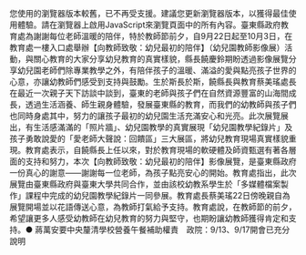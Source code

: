 您使用的瀏覽器版本較舊，已不再受支援。建議您更新瀏覽器版本，以獲得最佳使用體驗。請在瀏覽器上啟用JavaScript來瀏覽頁面中的所有內容。臺東縣政府教育處為謝謝每位老師溫暖的陪伴，特於教師節前夕，自9月22日起至10月3日，在教育處一樓入口處舉辦【向教師致敬：幼兒最初的陪伴】（幼兒園教師影像展）活動，與關心教育的大家分享幼兒教育的真實樣貌，縣長饒慶鈴期盼透過影像展覽分享幼兒園老師們除專業教學之外，有陪伴孩子的溫暖、滿溢的愛與點亮孩子世界的心意，亦讓幼教師們感受到支持與鼓勵。生於斯長於斯，饒縣長與教育蔡美瑤處長在最近一次親子天下訪談中談到，臺東的老師與孩子們在自然資源豐富的山海間成長，透過生活涵養、師生親身體驗，發展臺東縣的教育，而我們的幼教師與孩子們也同時身處其中，努力的讓孩子最初的幼兒園生活充滿安心和光亮。此次展覽展出，有生活感滿滿的「照片牆」、幼兒園教學的真實展現「幼兒園教學紀錄片」及孩子勇敢說愛的「愛老師大聲說：回饋區」三大展區，將幼兒教育現場真實樣貌重現。教育處表示，自饒縣長上任以來，對於教育現場的軟硬體及師資甄選有著各層面的支持和努力，本次【向教師致敬：幼兒最初的陪伴】影像展覽，是臺東縣政府一份真心的謝意——謝謝每一位老師，為孩子點亮安心的開始。教育處指出，此次展覽由臺東縣政府與臺東大學共同合作，並由該校幼教系學生於「多媒體檔案製作」課程中完成的幼兒園教學紀錄片一同參展。教育處長蔡美瑤22日傍晚親自為展覽開場並以花語傳送心意，為教師打氣給予支持。教育處說，在教師節的前夕，希望讓更多人感受幼教師在幼兒教育的努力與堅守，也期盼讓幼教師獲得肯定和支持。● 蔣萬安要中央釐清學校營養午餐補助權責　政院：9/13、9/17開會已充分說明